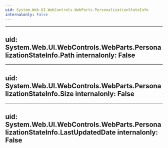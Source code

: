 ```yaml
---
uid: System.Web.UI.WebControls.WebParts.PersonalizationStateInfo
internalonly: False
---
```


---
uid: System.Web.UI.WebControls.WebParts.PersonalizationStateInfo.Path
internalonly: False
---

---
uid: System.Web.UI.WebControls.WebParts.PersonalizationStateInfo.Size
internalonly: False
---

---
uid: System.Web.UI.WebControls.WebParts.PersonalizationStateInfo.LastUpdatedDate
internalonly: False
---
